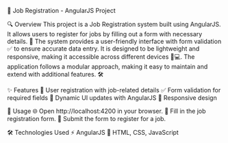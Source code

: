 🚀 Job Registration - AngularJS Project

🔍 Overview
This project is a Job Registration system built using AngularJS. 
It allows users to register for jobs by filling out a form with necessary details. 
📝 The system provides a user-friendly interface with form validation ✅ to ensure accurate data entry.
It is designed to be lightweight and responsive, making it accessible across different devices 📱💻.
The application follows a modular approach, making it easy to maintain and extend with additional features. 🛠️

✨ Features
🏢 User registration with job-related details
✅ Form validation for required fields
🔄 Dynamic UI updates with AngularJS
📱 Responsive design

📌 Usage
🌐 Open http://localhost:4200 in your browser.
📝 Fill in the job registration form.
📩 Submit the form to register for a job.

🛠️ Technologies Used
⚡ AngularJS
🎨 HTML, CSS, JavaScript

